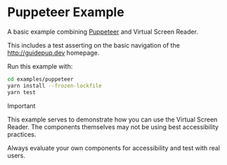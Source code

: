 # Puppeteer Example

A basic example combining [Puppeteer](https://pptr.dev/) and Virtual Screen Reader.

This includes a test asserting on the basic navigation of the <http://guidepup.dev> homepage.

Run this example with:

```bash
cd examples/puppeteer
yarn install --frozen-lockfile
yarn test
```

> [!IMPORTANT]
> This example serves to demonstrate how you can use the Virtual Screen Reader. The components themselves may not be using best accessibility practices.
>
> Always evaluate your own components for accessibility and test with real users.
